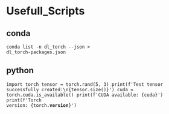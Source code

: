 # Usefull_Scripts

## conda
<code>conda list -n dl_torch --json > dl_torch-packages.json</code>

## python

<code>import torch
tensor = torch.rand(5, 3)
print(f'Test tensor successfully created:\n{tensor.size()}')
cuda = torch.cuda.is_available()
print(f'CUDA available: {cuda}')
print(f'Torch version: {torch.__version__}')</code>
